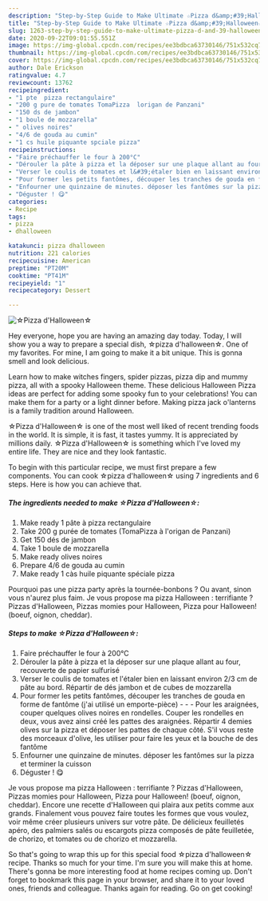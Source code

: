 ```yaml
---
description: "Step-by-Step Guide to Make Ultimate ☆Pizza d&amp;#39;Halloween☆"
title: "Step-by-Step Guide to Make Ultimate ☆Pizza d&amp;#39;Halloween☆"
slug: 1263-step-by-step-guide-to-make-ultimate-pizza-d-and-39-halloween
date: 2020-09-22T09:01:55.551Z
image: https://img-global.cpcdn.com/recipes/ee3bdbca63730146/751x532cq70/☆pizza-dhalloween☆-photo-principale-de-la-recette.jpg
thumbnail: https://img-global.cpcdn.com/recipes/ee3bdbca63730146/751x532cq70/☆pizza-dhalloween☆-photo-principale-de-la-recette.jpg
cover: https://img-global.cpcdn.com/recipes/ee3bdbca63730146/751x532cq70/☆pizza-dhalloween☆-photo-principale-de-la-recette.jpg
author: Dale Erickson
ratingvalue: 4.7
reviewcount: 13762
recipeingredient:
- "1 pte  pizza rectangulaire"
- "200 g pure de tomates TomaPizza  lorigan de Panzani"
- "150 ds de jambon"
- "1 boule de mozzarella"
- " olives noires"
- "4/6 de gouda au cumin"
- "1 cs huile piquante spciale pizza"
recipeinstructions:
- "Faire préchauffer le four à 200°C"
- "Dérouler la pâte à pizza et la déposer sur une plaque allant au four, recouverte de papier sulfurisé"
- "Verser le coulis de tomates et l&#39;étaler bien en laissant environ 2/3 cm de pâte au bord. Répartir de dés jambon et de cubes de mozzarella"
- "Pour former les petits fantômes, découper les tranches de gouda en forme de fantôme (j&#39;ai utilisé un emporte-pièce)  - Pour les araignées, couper quelques olives noires en rondelles. Couper les rondelles en deux, vous avez ainsi créé les pattes des araignées. Répartir 4 demies olives sur la pizza et déposer les pattes de chaque côté. S&#39;il vous reste des morceaux d&#39;olive, les utiliser pour faire les yeux et la bouche de des fantôme"
- "Enfourner une quinzaine de minutes. déposer les fantômes sur la pizza et terminer la cuisson"
- "Déguster ! 😋"
categories:
- Recipe
tags:
- pizza
- dhalloween

katakunci: pizza dhalloween 
nutrition: 221 calories
recipecuisine: American
preptime: "PT20M"
cooktime: "PT41M"
recipeyield: "1"
recipecategory: Dessert

---
```



![☆Pizza d&#39;Halloween☆](https://img-global.cpcdn.com/recipes/ee3bdbca63730146/751x532cq70/☆pizza-dhalloween☆-photo-principale-de-la-recette.jpg)

Hey everyone, hope you are having an amazing day today. Today, I will show you a way to prepare a special dish, ☆pizza d&#39;halloween☆. One of my favorites. For mine, I am going to make it a bit unique. This is gonna smell and look delicious.

Learn how to make witches fingers, spider pizzas, pizza dip and mummy pizza, all with a spooky Halloween theme. These delicious Halloween Pizza ideas are perfect for adding some spooky fun to your celebrations! You can make them for a party or a light dinner before. Making pizza jack o&#39;lanterns is a family tradition around Halloween.

☆Pizza d&#39;Halloween☆ is one of the most well liked of recent trending foods in the world. It is simple, it is fast, it tastes yummy. It is appreciated by millions daily. ☆Pizza d&#39;Halloween☆ is something which I've loved my entire life. They are nice and they look fantastic.


To begin with this particular recipe, we must first prepare a few components. You can cook ☆pizza d&#39;halloween☆ using 7 ingredients and 6 steps. Here is how you can achieve that.

<!--inarticleads1-->

##### The ingredients needed to make ☆Pizza d&#39;Halloween☆:

1. Make ready 1 pâte à pizza rectangulaire
1. Take 200 g purée de tomates (TomaPizza à l&#39;origan de Panzani)
1. Get 150 dés de jambon
1. Take 1 boule de mozzarella
1. Make ready  olives noires
1. Prepare 4/6 de gouda au cumin
1. Make ready 1 càs huile piquante spéciale pizza


Pourquoi pas une pizza party après la tournée-bonbons ? Ou avant, sinon vous n&#39;aurez plus faim. Je vous propose ma pizza Halloween : terrifiante ? Pizzas d&#39;Halloween, Pizzas momies pour Halloween, Pizza pour Halloween! (boeuf, oignon, cheddar). 

<!--inarticleads2-->

##### Steps to make ☆Pizza d&#39;Halloween☆:

1. Faire préchauffer le four à 200°C
1. Dérouler la pâte à pizza et la déposer sur une plaque allant au four, recouverte de papier sulfurisé
1. Verser le coulis de tomates et l&#39;étaler bien en laissant environ 2/3 cm de pâte au bord. Répartir de dés jambon et de cubes de mozzarella
1. Pour former les petits fantômes, découper les tranches de gouda en forme de fantôme (j&#39;ai utilisé un emporte-pièce) -  - - Pour les araignées, couper quelques olives noires en rondelles. Couper les rondelles en deux, vous avez ainsi créé les pattes des araignées. Répartir 4 demies olives sur la pizza et déposer les pattes de chaque côté. S&#39;il vous reste des morceaux d&#39;olive, les utiliser pour faire les yeux et la bouche de des fantôme
1. Enfourner une quinzaine de minutes. déposer les fantômes sur la pizza et terminer la cuisson
1. Déguster ! 😋


Je vous propose ma pizza Halloween : terrifiante ? Pizzas d&#39;Halloween, Pizzas momies pour Halloween, Pizza pour Halloween! (boeuf, oignon, cheddar). Encore une recette d&#39;Halloween qui plaira aux petits comme aux grands. Finalement vous pouvez faire toutes les formes que vous voulez, voir même créer plusieurs univers sur votre pâte. De délicieux feuilletés apéro, des palmiers salés ou escargots pizza composés de pâte feuilletée, de chorizo, et tomates ou de chorizo et mozzarella. 

So that's going to wrap this up for this special food ☆pizza d&#39;halloween☆ recipe. Thanks so much for your time. I'm sure you will make this at home. There's gonna be more interesting food at home recipes coming up. Don't forget to bookmark this page in your browser, and share it to your loved ones, friends and colleague. Thanks again for reading. Go on get cooking!
